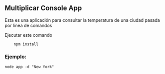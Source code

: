 

## Multiplicar Console App


Esta es una aplicación para consultar la temperatura de una ciudad pasada por línea de comandos

Ejecutar este comando

        npm install

### Ejemplo:
```
node app -d "New York"
```
